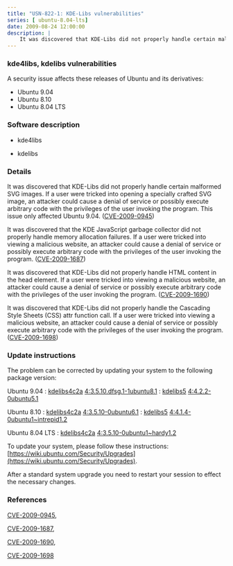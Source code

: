 ```yaml
---
title: "USN-822-1: KDE-Libs vulnerabilities"
series: [ ubuntu-8.04-lts]
date: 2009-08-24 12:00:00
description: |
    It was discovered that KDE-Libs did not properly handle certain malformed SVG images. If a user were tricked into opening a specially crafted SVG image, an attacker could cause a denial of service or possibly execute arbitrary code with the privileges of the user invoking the program. This issue only affected Ubuntu 9.04. ([CVE-2009-0945](http://people.ubuntu.com/~ubuntu-security/cve/CVE-2009-0945))
--- 
```

 
 


### kde4libs, kdelibs vulnerabilities

A security issue affects these releases of Ubuntu and its derivatives:

* Ubuntu 9.04
* Ubuntu 8.10
* Ubuntu 8.04 LTS

### Software description

* kde4libs 

* kdelibs 

### Details

It was discovered that KDE-Libs did not properly handle certain malformed SVG images. If a user were tricked into opening a specially crafted SVG image, an attacker could cause a denial of service or possibly execute arbitrary code with the privileges of the user invoking the program. This issue only affected Ubuntu 9.04. ([CVE-2009-0945](http://people.ubuntu.com/~ubuntu-security/cve/CVE-2009-0945))

It was discovered that the KDE JavaScript garbage collector did not properly handle memory allocation failures. If a user were tricked into viewing a malicious website, an attacker could cause a denial of service or possibly execute arbitrary code with the privileges of the user invoking the program. ([CVE-2009-1687](http://people.ubuntu.com/~ubuntu-security/cve/CVE-2009-1687))

It was discovered that KDE-Libs did not properly handle HTML content in the head element. If a user were tricked into viewing a malicious website, an attacker could cause a denial of service or possibly execute arbitrary code with the privileges of the user invoking the program. ([CVE-2009-1690](http://people.ubuntu.com/~ubuntu-security/cve/CVE-2009-1690))

It was discovered that KDE-Libs did not properly handle the Cascading Style Sheets (CSS) attr function call. If a user were tricked into viewing a malicious website, an attacker could cause a denial of service or possibly execute arbitrary code with the privileges of the user invoking the program. ([CVE-2009-1698](http://people.ubuntu.com/~ubuntu-security/cve/CVE-2009-1698)) 

### Update instructions

The problem can be corrected by updating your system to the following package version:

Ubuntu 9.04
 : [kdelibs4c2a](https://launchpad.net/ubuntu/+source/kdelibs) <span> [4:3.5.10.dfsg.1-1ubuntu8.1](https://launchpad.net/ubuntu/+source/kdelibs/4:3.5.10.dfsg.1-1ubuntu8.1) </span> 
 : [kdelibs5](https://launchpad.net/ubuntu/+source/kde4libs) <span> [4:4.2.2-0ubuntu5.1](https://launchpad.net/ubuntu/+source/kde4libs/4:4.2.2-0ubuntu5.1) </span> 

Ubuntu 8.10
 : [kdelibs4c2a](https://launchpad.net/ubuntu/+source/kdelibs) <span> [4:3.5.10-0ubuntu6.1](https://launchpad.net/ubuntu/+source/kdelibs/4:3.5.10-0ubuntu6.1) </span> 
 : [kdelibs5](https://launchpad.net/ubuntu/+source/kde4libs) <span> [4:4.1.4-0ubuntu1~intrepid1.2](https://launchpad.net/ubuntu/+source/kde4libs/4:4.1.4-0ubuntu1~intrepid1.2) </span> 

Ubuntu 8.04 LTS
 : [kdelibs4c2a](https://launchpad.net/ubuntu/+source/kdelibs) <span> [4:3.5.10-0ubuntu1~hardy1.2](https://launchpad.net/ubuntu/+source/kdelibs/4:3.5.10-0ubuntu1~hardy1.2) </span> 

To update your system, please follow these instructions: [https://wiki.ubuntu.com/Security/Upgrades](https://wiki.ubuntu.com/Security/Upgrades).

After a standard system upgrade you need to restart your session to effect the necessary changes. 

### References

 
 [CVE-2009-0945](http://people.ubuntu.com/~ubuntu-security/cve/CVE-2009-0945), 

 [CVE-2009-1687](http://people.ubuntu.com/~ubuntu-security/cve/CVE-2009-1687), 

 [CVE-2009-1690](http://people.ubuntu.com/~ubuntu-security/cve/CVE-2009-1690), 

 [CVE-2009-1698](http://people.ubuntu.com/~ubuntu-security/cve/CVE-2009-1698)
 

